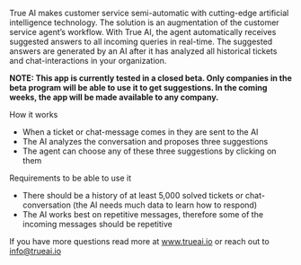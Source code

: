 True AI makes customer service semi-automatic with cutting-edge artificial intelligence technology. The solution is an augmentation of the customer service agent’s workflow. With True AI, the agent automatically receives suggested answers to all incoming queries in real-time. The suggested answers are generated by an AI after it has analyzed all historical tickets and chat-interactions in your organization.

**NOTE: This app is currently tested in a closed beta. Only companies in the beta program will be able to use it to get suggestions. In the coming weeks, the app will be made available to any company.**

How it works
- When a ticket or chat-message comes in they are sent to the AI
- The AI analyzes the conversation and proposes three suggestions
- The agent can choose any of these three suggestions by clicking on them

Requirements to be able to use it
- There should be a history of at least 5,000 solved tickets or chat-conversation (the AI needs much data to learn how to respond)
- The AI works best on repetitive messages, therefore some of the incoming messages should be repetitive

If you have more questions read more at www.trueai.io or reach out to info@trueai.io

